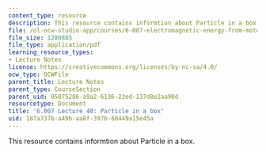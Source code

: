 ```yaml
---
content_type: resource
description: This resource contains informtion about Particle in a box.
file: /ol-ocw-studio-app/courses/6-007-electromagnetic-energy-from-motors-to-lasers-spring-2011/187a737ba49baa8f397b80449a15e45a_MIT6_007S11_lec40.pdf
file_size: 1280885
file_type: application/pdf
learning_resource_types:
- Lecture Notes
license: https://creativecommons.org/licenses/by-nc-sa/4.0/
ocw_type: OCWFile
parent_title: Lecture Notes
parent_type: CourseSection
parent_uid: 95875286-a9a2-6136-23ed-137d8e2aa90d
resourcetype: Document
title: '6.007 Lecture 40: Particle in a box'
uid: 187a737b-a49b-aa8f-397b-80449a15e45a
---
```

This resource contains informtion about Particle in a box.